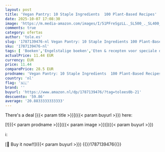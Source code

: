```yaml
---
layout: post
title: 'Vegan Pantry: 10 Staple Ingredients  100 Plant-Based Recipes'
date: 2025-10-07 17:08:30
image: 'https://m.media-amazon.com/images/I/51PFreSgzLL._SL500_._SL400_.jpg'
comments: true
category: ofertas
author: 'tole.es'
slug: '1787139476-nl Vegan Pantry: 10 Staple Ingredients 100 Plant-Based Recipes'
sku: '1787139476-nl'
tags: [ 'Boeken','Engelstalige boeken','Eten & recepten voor speciale diëten','Featured Categories','Gezin & lifestyle','Hobbys, kunstnijverheid & huis','Koken met groenten','Koken op voorbereiding','Koken per ingrediënt','Kookboeken, eten & wijn','Natuurvoeding','Veganistisch voedsel','Vegetarisch voedsel','Zelfhulp','🇳🇱', ]
actualPrice: 11.44 EUR
currency: EUR
price: 11.44
comparePrice: 28.5 EUR
prodname: 'Vegan Pantry: 10 Staple Ingredients  100 Plant-Based Recipes'
country: 'nl'
flag: '🇳🇱'
brand: ''
buyurl: 'https://www.amazon.nl/dp/1787139476/?tag=tolees0b-21'
descuento: '59.86'
average: '20.8833333333333'
---
```


There's a deal [{{< param title >}}]({{< param buyurl >}})  here:

[![{{< param prodname >}}]({{< param image >}})]({{< param buyurl >}})

ℹ️:


[🛒 Buy it now!!]({{< param buyurl >}})
{{<world>}}1787139476{{</world>}}
